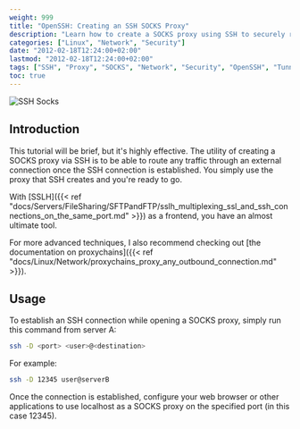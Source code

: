 ```yaml
---
weight: 999
title: "OpenSSH: Creating an SSH SOCKS Proxy"
description: "Learn how to create a SOCKS proxy using SSH to securely route your traffic through an encrypted tunnel."
categories: ["Linux", "Network", "Security"]
date: "2012-02-18T12:24:00+02:00"
lastmod: "2012-02-18T12:24:00+02:00"
tags: ["SSH", "Proxy", "SOCKS", "Network", "Security", "OpenSSH", "Tunneling"]
toc: true
---
```


![SSH Socks](/images/ssh_socks.avif)

## Introduction

This tutorial will be brief, but it's highly effective. The utility of creating a SOCKS proxy via SSH is to be able to route any traffic through an external connection once the SSH connection is established. You simply use the proxy that SSH creates and you're ready to go.

With [SSLH]({{< ref "docs/Servers/FileSharing/SFTPandFTP/sslh_multiplexing_ssl_and_ssh_connections_on_the_same_port.md" >}}) as a frontend, you have an almost ultimate tool.

For more advanced techniques, I also recommend checking out [the documentation on proxychains]({{< ref "docs/Linux/Network/proxychains_proxy_any_outbound_connection.md" >}}).

## Usage

To establish an SSH connection while opening a SOCKS proxy, simply run this command from server A:

```bash
ssh -D <port> <user>@<destination>
```

For example:

```bash
ssh -D 12345 user@serverB
```

Once the connection is established, configure your web browser or other applications to use localhost as a SOCKS proxy on the specified port (in this case 12345).
